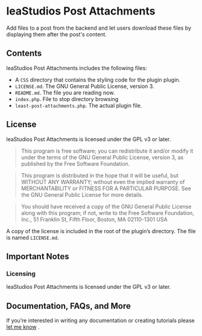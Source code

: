 # leaStudios Post Attachments

Add files to a post from the backend and let users download these files by displaying them after the post's content.

## Contents

leaStudios Post Attachments includes the following files:
* A `CSS` directory that contains the styling code for the plugin plugin.
* `LICENSE.md`. The GNU General Public License, version 3.
* `README.md`. The file you are reading now.
* `index.php`. File to stop directory browsing
* `least-post-attachments.php`. The actual plugin file.


## License

leaStudios Post Attachments is licensed under the GPL v3 or later.

> This program is free software; you can redistribute it and/or modify it under the terms of the GNU General Public License, version 3, as published by the Free Software Foundation.

> This program is distributed in the hope that it will be useful, but WITHOUT ANY WARRANTY; without even the implied warranty of MERCHANTABILITY or FITNESS FOR A PARTICULAR PURPOSE. See the GNU General Public License for more details.

> You should have received a copy of the GNU General Public License along with this program; if not, write to the Free Software Foundation, Inc., 51 Franklin St, Fifth Floor, Boston, MA 02110-1301 USA

A copy of the license is included in the root of the plugin’s directory. The file is named `LICENSE.md`.

## Important Notes

### Licensing

leaStudios Post Attachments is licensed under the GPL v3 or later.

## Documentation, FAQs, and More

If you’re interested in writing any documentation or creating tutorials please [let me know](https://adamjohnlea.com/contact-me/) .